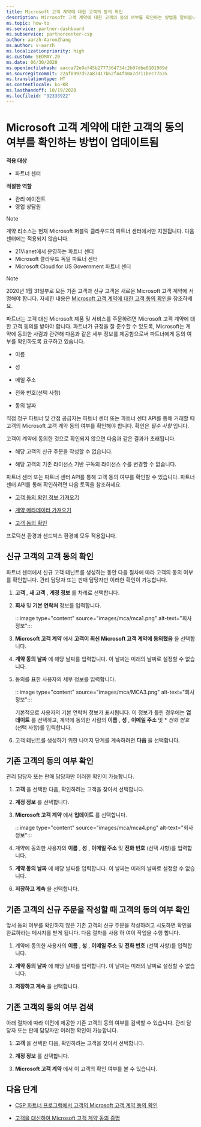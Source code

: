 ```yaml
---
title: Microsoft 고객 계약에 대한 고객의 동의 확인
description: Microsoft 고객 계약에 대한 고객의 동의 여부를 확인하는 방법을 알아봅니다. 이는 고객을 위해 Microsoft 제품 및 서비스를 주문하는 데 필요할 수 있습니다.
ms.topic: how-to
ms.service: partner-dashboard
ms.subservice: partnercenter-csp
author: aarzh-AaronZhang
ms.author: v-aarzh
ms.localizationpriority: high
ms.custom: SEOMAY.20
ms.date: 06/30/2020
ms.openlocfilehash: aacca72e9af45b2777364734c2b07dbe8101989d
ms.sourcegitcommit: 22af0997d52a87417b62f44fb0a7d711bec77b35
ms.translationtype: HT
ms.contentlocale: ko-KR
ms.lasthandoff: 10/19/2020
ms.locfileid: "92333922"
---
```

# <a name="updated-method-to-confirm-customer-acceptance-of-the-microsoft-customer-agreement"></a>Microsoft 고객 계약에 대한 고객의 동의 여부를 확인하는 방법이 업데이트됨

**적용 대상**

-  파트너 센터

**적절한 역할**

- 관리 에이전트
- 영업 상담원

> [!NOTE]
> 계약 리소스는 현재 Microsoft 퍼블릭 클라우드의 파트너 센터에서만 지원됩니다. 다음 센터에는 적용되지 않습니다.
> * 21Vianet에서 운영하는 파트너 센터
> * Microsoft 클라우드 독일 파트너 센터
> * Microsoft Cloud for US Government 파트너 센터

>[!NOTE]
>2020년 1월 31일부로 모든 기존 고객과 신규 고객은 새로운 Microsoft 고객 계약에 서명해야 합니다. 자세한 내용은 [Microsoft 고객 계약에 대한 고객 동의 확인](confirm-customer-agreement.md)을 참조하세요.

파트너는 고객 대신 Microsoft 제품 및 서비스를 주문하려면 Microsoft 고객 계약에 대한 고객 동의를 받아야 합니다. 파트너가 규정을 잘 준수할 수 있도록, Microsoft는 계약에 동의한 사람과 관련해 다음과 같은 세부 정보를 제공함으로써 파트너에게 동의 여부를 확인하도록 요구하고 있습니다.

- 이름

- 성

- 메일 주소

- 전화 번호(선택 사항)

- 동의 날짜

직접 청구 파트너 및 간접 공급자는 파트너 센터 또는 파트너 센터 API를 통해 거래할 때 고객의 Microsoft 고객 계약 동의 여부를 확인해야 합니다. 확인은 *필수 사항* 입니다.

고객이 계약에 동의한 것으로 확인되지 않으면 다음과 같은 결과가 초래됩니다.

- 해당 고객의 신규 주문을 작성할 수 없습니다.

- 해당 고객의 기존 라이선스 기반 구독의 라이선스 수를 변경할 수 없습니다.

파트너 센터 또는 파트너 센터 API를 통해 고객 동의 여부를 확인할 수 있습니다. 파트너 센터 API를 통해 확인하려면 다음 토픽을 참조하세요.

- [고객 동의 확인 정보 가져오기](/partner-center/develop/get-confirmation-of-customer-consent)

- [계약 메타데이터 가져오기](/partner-center/develop/get-agreement-metadata)

- [고객 동의 확인](/partner-center/develop/confirm-customer-consent)

프로덕션 환경과 샌드박스 환경에 모두 적용됩니다.

## <a name="confirm-customer-acceptance-for-a-new-customer"></a>신규 고객의 고객 동의 확인

파트너 센터에서 신규 고객 테넌트를 생성하는 동안 다음 절차에 따라 고객의 동의 여부를 확인합니다. 관리 담당자 또는 판매 담당자만 이러한 확인이 가능합니다.

1. **고객** , **새 고객** , **계정 정보** 를 차례로 선택합니다.

2. **회사** 및 **기본 연락처** 정보를 입력합니다.

   :::image type="content" source="images/mca/mca1.png" alt-text="회사 정보":::

3. **Microsoft 고객 계약** 에서 **고객이 최신 Microsoft 고객 계약에 동의했음** 을 선택합니다.

4. **계약 동의 날짜** 에 해당 날짜를 입력합니다. 이 날짜는 미래의 날짜로 설정할 수 없습니다.

5. 동의를 표한 사용자의 세부 정보를 입력합니다.

   :::image type="content" source="images/mca/MCA3.png" alt-text="회사 정보":::

   기본적으로 사용자의 기본 연락처 정보가 표시됩니다. 이 정보가 틀린 경우에는 **업데이트** 를 선택하고, 계약에 동의한 사람의 **이름** , **성** , **이메일 주소** 및 * *전화 번호* (선택 사항)를 입력합니다.

6. 고객 테넌트를 생성하기 위한 나머지 단계를 계속하려면 **다음** 을 선택합니다.

## <a name="confirm-customer-acceptance-for-an-existing-customer"></a>기존 고객의 동의 여부 확인

관리 담당자 또는 판매 담당자만 이러한 확인이 가능합니다.

1. **고객** 을 선택한 다음, 확인하려는 고객을 찾아서 선택합니다.

2. **계정 정보** 를 선택합니다.

3. **Microsoft 고객 계약** 에서 **업데이트** 를 선택합니다.

   :::image type="content" source="images/mca/mca4.png" alt-text="회사 정보":::

4. 계약에 동의한 사용자의 **이름** , **성** , **이메일 주소** 및 **전화 번호** (선택 사항)를 입력합니다.

5. **계약 동의 날짜** 에 해당 날짜를 입력합니다. 이 날짜는 미래의 날짜로 설정할 수 없습니다.

6. **저장하고 계속** 을 선택합니다.

## <a name="confirm-customer-acceptance-while-creating-new-order-for-an-existing-customer"></a>기존 고객의 신규 주문을 작성할 때 고객의 동의 여부 확인

앞서 동의 여부를 확인하지 않은 기존 고객의 신규 주문을 작성하려고 시도하면 확인을 완료하라는 메시지를 받게 됩니다. 다음 절차를 사용 하 여이 작업을 수행 합니다.

1. 계약에 동의한 사용자의 **이름** , **성** , **이메일 주소** 및 **전화 번호** (선택 사항)를 입력합니다.

2. **계약 동의 날짜** 에 해당 날짜를 입력합니다. 이 날짜는 미래의 날짜로 설정할 수 없습니다.

3. **저장하고 계속** 을 선택합니다.

## <a name="retrieve-confirmation-of-customer-acceptance-for-an-existing-customer"></a>기존 고객의 동의 여부 검색

아래 절차에 따라 이전에 제공한 기존 고객의 동의 여부를 검색할 수 있습니다. 관리 담당자 또는 판매 담당자만 이러한 확인이 가능합니다.

1. **고객** 을 선택한 다음, 확인하려는 고객을 찾아서 선택합니다.

2. **계정 정보** 를 선택합니다.

3. **Microsoft 고객 계약** 에서 이 고객의 확인 여부를 볼 수 있습니다.

## <a name="next-steps"></a>다음 단계

- [CSP 파트너 프로그램에서 고객의 Microsoft 고객 계약 동의 확인](confirm-customer-agreement.md)

- [고객을 대신하여 Microsoft 고객 계약 동의 증명](attest-acceptance-customer-agreement.md)